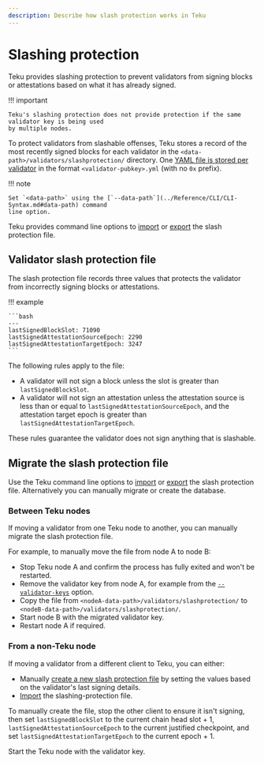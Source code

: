 ```yaml
---
description: Describe how slash protection works in Teku
---
```


# Slashing protection

Teku provides slashing protection to prevent validators from signing blocks or attestations
based on what it has already signed.

!!! important

    Teku's slashing protection does not provide protection if the same validator key is being used
    by multiple nodes.

To protect validators from slashable offenses, Teku stores a record of the most recently signed
blocks for each validator in the `<data-path>/validators/slashprotection/` directory. One
[YAML file is stored per validator] in the format `<validator-pubkey>.yml` (with no `0x` prefix).

!!! note

    Set `<data-path>` using the [`--data-path`](../Reference/CLI/CLI-Syntax.md#data-path) command
    line option.

Teku provides command line options to [import] or [export] the slash protection file.

## Validator slash protection file

The slash protection file records three values that protects the validator from incorrectly
signing blocks or attestations.

!!! example

    ```bash
    ---
    lastSignedBlockSlot: 71090
    lastSignedAttestationSourceEpoch: 2290
    lastSignedAttestationTargetEpoch: 3247
    ```

The following rules apply to the file:

* A validator will not sign a block unless the slot is greater than `lastSignedBlockSlot`.
* A validator will not sign an attestation unless the attestation source is less than or equal to
    `lastSignedAttestationSourceEpoch`, and the attestation target epoch is greater than
    `lastSignedAttestationTargetEpoch`.

These rules guarantee the validator does not sign anything that is slashable.

## Migrate the slash protection file

Use the Teku command line options to [import] or [export] the slash protection file.
Alternatively you can manually migrate or create the database.

### Between Teku nodes

If moving a validator from one Teku node to another, you can manually migrate the slash protection
file.

For example, to manually move the file from node A to node B:

* Stop Teku node A and confirm the process has fully exited and won't be restarted.
* Remove the validator key from node A, for example from the
    [`--validator-keys`](../Reference/CLI/CLI-Syntax.md#validator-keys) option.
* Copy the file from `<nodeA-data-path>/validators/slashprotection/` to
    `<nodeB-data-path>/validators/slashprotection/`.
* Start node B with the migrated validator key.
* Restart node A if required.

### From a non-Teku node

If moving a validator from a different client to Teku, you can either:

* Manually [create a new slash protection file] by setting the values based on the validator's last
    signing details.
* [Import] the slashing-protection file.

To manually create the file, stop the other client to ensure it isn't signing, then set
`lastSignedBlockSlot` to the current chain head slot + 1, `lastSignedAttestationSourceEpoch` to the
current justified checkpoint, and set `lastSignedAttestationTargetEpoch` to the current epoch + 1.

Start the Teku node with the validator key.

<!-- links -->
[YAML file is stored per validator]: #validator-slash-protection-file
[create a new slash protection file]: #validator-slash-protection-file
[import]: ../HowTo/Prevent-Slashing.md#importing-a-slashing-protection-file
[export]: ../HowTo/Prevent-Slashing.md#exporting-a-slashing-protection-file
